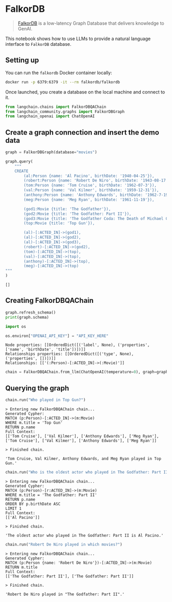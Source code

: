# FalkorDB

>[FalkorDB](https://www.falkordb.com/) is a low-latency Graph Database that delivers knowledge to GenAI.


This notebook shows how to use LLMs to provide a natural language interface to `FalkorDB` database.


## Setting up

You can run the `falkordb` Docker container locally:

```bash
docker run -p 6379:6379 -it --rm falkordb/falkordb
```

Once launched, you create a database on the local machine and connect to it.


```python
from langchain.chains import FalkorDBQAChain
from langchain_community.graphs import FalkorDBGraph
from langchain_openai import ChatOpenAI
```

## Create a graph connection and insert the demo data


```python
graph = FalkorDBGraph(database="movies")
```


```python
graph.query(
    """
    CREATE 
        (al:Person {name: 'Al Pacino', birthDate: '1940-04-25'}),
        (robert:Person {name: 'Robert De Niro', birthDate: '1943-08-17'}),
        (tom:Person {name: 'Tom Cruise', birthDate: '1962-07-3'}),
        (val:Person {name: 'Val Kilmer', birthDate: '1959-12-31'}),
        (anthony:Person {name: 'Anthony Edwards', birthDate: '1962-7-19'}),
        (meg:Person {name: 'Meg Ryan', birthDate: '1961-11-19'}),

        (god1:Movie {title: 'The Godfather'}),
        (god2:Movie {title: 'The Godfather: Part II'}),
        (god3:Movie {title: 'The Godfather Coda: The Death of Michael Corleone'}),
        (top:Movie {title: 'Top Gun'}),

        (al)-[:ACTED_IN]->(god1),
        (al)-[:ACTED_IN]->(god2),
        (al)-[:ACTED_IN]->(god3),
        (robert)-[:ACTED_IN]->(god2),
        (tom)-[:ACTED_IN]->(top),
        (val)-[:ACTED_IN]->(top),
        (anthony)-[:ACTED_IN]->(top),
        (meg)-[:ACTED_IN]->(top)
"""
)
```



```output
[]
```


## Creating FalkorDBQAChain


```python
graph.refresh_schema()
print(graph.schema)

import os

os.environ["OPENAI_API_KEY"] = "API_KEY_HERE"
```
```output
Node properties: [[OrderedDict([('label', None), ('properties', ['name', 'birthDate', 'title'])])]]
Relationships properties: [[OrderedDict([('type', None), ('properties', [])])]]
Relationships: [['(:Person)-[:ACTED_IN]->(:Movie)']]
```

```python
chain = FalkorDBQAChain.from_llm(ChatOpenAI(temperature=0), graph=graph, verbose=True)
```

## Querying the graph


```python
chain.run("Who played in Top Gun?")
```
```output
> Entering new FalkorDBQAChain chain...
Generated Cypher:
MATCH (p:Person)-[:ACTED_IN]->(m:Movie)
WHERE m.title = 'Top Gun'
RETURN p.name
Full Context:
[['Tom Cruise'], ['Val Kilmer'], ['Anthony Edwards'], ['Meg Ryan'], ['Tom Cruise'], ['Val Kilmer'], ['Anthony Edwards'], ['Meg Ryan']]

> Finished chain.
```


```output
'Tom Cruise, Val Kilmer, Anthony Edwards, and Meg Ryan played in Top Gun.'
```



```python
chain.run("Who is the oldest actor who played in The Godfather: Part II?")
```
```output
> Entering new FalkorDBQAChain chain...
Generated Cypher:
MATCH (p:Person)-[r:ACTED_IN]->(m:Movie)
WHERE m.title = 'The Godfather: Part II'
RETURN p.name
ORDER BY p.birthDate ASC
LIMIT 1
Full Context:
[['Al Pacino']]

> Finished chain.
```


```output
'The oldest actor who played in The Godfather: Part II is Al Pacino.'
```



```python
chain.run("Robert De Niro played in which movies?")
```
```output
> Entering new FalkorDBQAChain chain...
Generated Cypher:
MATCH (p:Person {name: 'Robert De Niro'})-[:ACTED_IN]->(m:Movie)
RETURN m.title
Full Context:
[['The Godfather: Part II'], ['The Godfather: Part II']]

> Finished chain.
```


```output
'Robert De Niro played in "The Godfather: Part II".'
```
